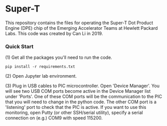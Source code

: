 # Super-T
This repository contains the files for operating the Super-T Dot Product Engine (DPE) chip of the Emerging Accelerator Teams at Hewlett Packard Labs. This code was created by Can Li in 2019.

### Quick Start

(1) Get all the packages you'll need to run the code.
```
pip install -r requirements.txt
```

(2) Open Jupyter lab environment.

(3) Plug in USB cables to PIC microcontroller. Open 'Device Manager'. You will see two USB COM ports become active in the Device Manager list under 'Ports'. One of these COM ports will be the communication to the PIC that you will need to change in the python code. The other COM port is a 'listening' port to check that the PIC is active. If you want to use this monitoring, open Putty (or other SSH/serial utility), specify a serial connection on (e.g.) COM9 with speed 115200. 